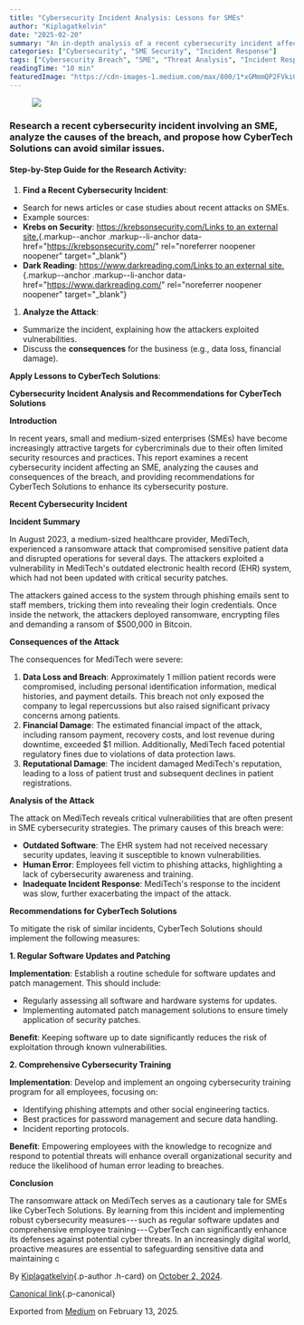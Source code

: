 ```yaml
---
title: "Cybersecurity Incident Analysis: Lessons for SMEs"
author: "Kiplagatkelvin"
date: "2025-02-20"
summary: "An in-depth analysis of a recent cybersecurity incident affecting an SME, examining its causes, impact, and recommendations to prevent similar breaches."
categories: ["Cybersecurity", "SME Security", "Incident Response"]
tags: ["Cybersecurity Breach", "SME", "Threat Analysis", "Incident Response", "CyberTech Solutions"]
readingTime: "10 min"
featuredImage: "https://cdn-images-1.medium.com/max/800/1*xGMmmQP2FVki09Z7YaO8_g.png"
---
```




<figure id="e8c5" class="graf graf--figure graf--leading">
<img
src="https://cdn-images-1.medium.com/max/800/1*xGMmmQP2FVki09Z7YaO8_g.png"
class="graf-image" data-image-id="1*xGMmmQP2FVki09Z7YaO8_g.png"
data-width="1122" data-height="452" data-is-featured="true" />
</figure>

### Research a **recent cybersecurity incident** involving an SME, analyze the causes of the breach, and propose how CyberTech Solutions can avoid similar issues. 

#### Step-by-Step Guide for the Research Activity: 

1.  **Find a Recent Cybersecurity Incident**:

-   Search for news articles or case studies about recent attacks on
    SMEs.
-   Example sources:
-   **Krebs on Security**: [https://krebsonsecurity.com/Links to an
    external site.](https://krebsonsecurity.com/){.markup--anchor
    .markup--li-anchor data-href="https://krebsonsecurity.com/"
    rel="noreferrer noopener noopener" target="_blank"}
-   **Dark Reading**: [https://www.darkreading.com/Links to an external
    site.](https://www.darkreading.com/){.markup--anchor
    .markup--li-anchor data-href="https://www.darkreading.com/"
    rel="noreferrer noopener noopener" target="_blank"}

1.  **Analyze the Attack**:

-   Summarize the incident, explaining how the attackers exploited
    vulnerabilities.
-   Discuss the **consequences** for the business (e.g., data loss,
    financial damage).

**Apply Lessons to CyberTech Solutions**:

**Cybersecurity Incident Analysis and Recommendations for CyberTech
Solutions**

**Introduction**

In recent years, small and medium-sized enterprises (SMEs) have become
increasingly attractive targets for cybercriminals due to their often
limited security resources and practices. This report examines a recent
cybersecurity incident affecting an SME, analyzing the causes and
consequences of the breach, and providing recommendations for CyberTech
Solutions to enhance its cybersecurity posture.

**Recent Cybersecurity Incident**

**Incident Summary**

In August 2023, a medium-sized healthcare provider, MediTech,
experienced a ransomware attack that compromised sensitive patient data
and disrupted operations for several days. The attackers exploited a
vulnerability in MediTech's outdated electronic health record (EHR)
system, which had not been updated with critical security patches.

The attackers gained access to the system through phishing emails sent
to staff members, tricking them into revealing their login credentials.
Once inside the network, the attackers deployed ransomware, encrypting
files and demanding a ransom of \$500,000 in Bitcoin.

**Consequences of the Attack**

The consequences for MediTech were severe:

1.  **Data Loss and Breach**: Approximately 1 million patient records
    were compromised, including personal identification information,
    medical histories, and payment details. This breach not only exposed
    the company to legal repercussions but also raised significant
    privacy concerns among patients.
2.  **Financial Damage**: The estimated financial impact of the attack,
    including ransom payment, recovery costs, and lost revenue during
    downtime, exceeded \$1 million. Additionally, MediTech faced
    potential regulatory fines due to violations of data protection
    laws.
3.  **Reputational Damage**: The incident damaged MediTech's
    reputation, leading to a loss of patient trust and subsequent
    declines in patient registrations.

**Analysis of the Attack**

The attack on MediTech reveals critical vulnerabilities that are often
present in SME cybersecurity strategies. The primary causes of this
breach were:

-   **Outdated Software**: The EHR system had not received necessary
    security updates, leaving it susceptible to known
    vulnerabilities.
-   **Human Error**: Employees fell victim to phishing attacks,
    highlighting a lack of cybersecurity awareness and training.
-   **Inadequate Incident Response**: MediTech's response to the
    incident was slow, further exacerbating the impact of the
    attack.

**Recommendations for CyberTech Solutions**

To mitigate the risk of similar incidents, CyberTech Solutions should
implement the following measures:

**1. Regular Software Updates and Patching**

**Implementation**: Establish a routine schedule for software updates
and patch management. This should include:

-   Regularly assessing all software and hardware systems for
    updates.
-   Implementing automated patch management solutions to ensure timely
    application of security patches.

**Benefit**: Keeping software up to date significantly reduces the risk
of exploitation through known vulnerabilities.

**2. Comprehensive Cybersecurity Training**

**Implementation**: Develop and implement an ongoing cybersecurity
training program for all employees, focusing on:

-   Identifying phishing attempts and other social engineering
    tactics.
-   Best practices for password management and secure data
    handling.
-   Incident reporting protocols.

**Benefit**: Empowering employees with the knowledge to recognize and
respond to potential threats will enhance overall organizational
security and reduce the likelihood of human error leading to breaches.

**Conclusion**

The ransomware attack on MediTech serves as a cautionary tale for SMEs
like CyberTech Solutions. By learning from this incident and
implementing robust cybersecurity measures --- such as regular software
updates and comprehensive employee training --- CyberTech can
significantly enhance its defenses against potential cyber threats. In
an increasingly digital world, proactive measures are essential to
safeguarding sensitive data and maintaining c


By [Kiplagatkelvin](https://medium.com/@kiplagatkelvin034){.p-author
.h-card} on [October 2, 2024](https://medium.com/p/76fc4581f920).

[Canonical
link](https://medium.com/@kiplagatkelvin034/research-a-recent-cybersecurity-incident-involving-an-sme-analyze-the-causes-of-the-breach-and-76fc4581f920){.p-canonical}

Exported from [Medium](https://medium.com) on February 13, 2025.

